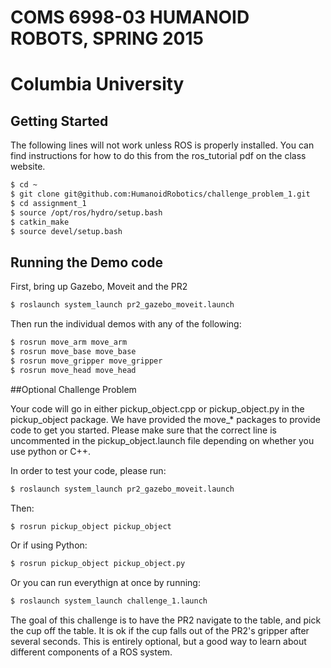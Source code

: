 # COMS 6998-03 HUMANOID ROBOTS, SPRING 2015
# Columbia University


## Getting Started

The following lines will not work unless ROS is properly installed.  You can find instructions for how to do this from the ros_tutorial pdf on the class website.

```bash
$ cd ~
$ git clone git@github.com:HumanoidRobotics/challenge_problem_1.git
$ cd assignment_1
$ source /opt/ros/hydro/setup.bash
$ catkin_make
$ source devel/setup.bash
```

## Running the Demo code
First, bring up Gazebo, Moveit and the PR2
```bash
$ roslaunch system_launch pr2_gazebo_moveit.launch
```

Then run the individual demos with any of the following:
```bash
$ rosrun move_arm move_arm
$ rosrun move_base move_base
$ rosrun move_gripper move_gripper
$ rosrun move_head move_head
```

##Optional Challenge Problem

Your code will go in either pickup_object.cpp or pickup_object.py in the pickup_object package.  We have provided the
move_* packages to provide code to get you started.  Please make sure that the correct line is uncommented in the pickup_object.launch
file depending on whether you use python or C++.

In order to test your code, please run:
```bash
$ roslaunch system_launch pr2_gazebo_moveit.launch
```

Then:
```bash
$ rosrun pickup_object pickup_object
```
Or if using Python:

```bash
$ rosrun pickup_object pickup_object.py
```

Or you can run everythign at once by running:
```bash
$ roslaunch system_launch challenge_1.launch
```

The goal of this challenge is to have the PR2 navigate to the table, and pick the cup off the table.  It is ok if the cup
falls out of the PR2's gripper after several seconds. This is entirely optional, but a good way to learn about different components of a ROS system.



